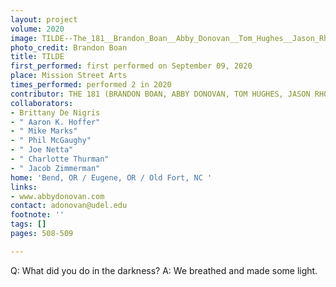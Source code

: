 ```yaml
---
layout: project
volume: 2020
image: TILDE--The_181__Brandon_Boan__Abby_Donovan__Tom_Hughes__Jason_Rhodes_.jpeg
photo_credit: Brandon Boan
title: TILDE
first_performed: first performed on September 09, 2020
place: Mission Street Arts
times_performed: performed 2 in 2020
contributor: THE 181 (BRANDON BOAN, ABBY DONOVAN, TOM HUGHES, JASON RHODES)
collaborators:
- Brittany De Nigris
- " Aaron K. Hoffer"
- " Mike Marks"
- " Phil McGaughy"
- " Joe Netta"
- " Charlotte Thurman"
- " Jacob Zimmerman"
home: 'Bend, OR / Eugene, OR / Old Fort, NC '
links:
- www.abbydonovan.com
contact: adonovan@udel.edu
footnote: ''
tags: []
pages: 508-509

---
```


Q: What did you do in the darkness?
A: We breathed and made some light.
